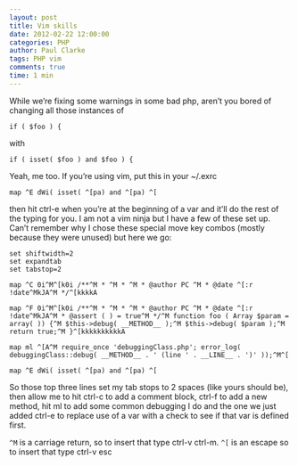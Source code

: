 ```yaml
---
layout: post
title: Vim skills
date: 2012-02-22 12:00:00
categories: PHP
author: Paul Clarke
tags: PHP vim
comments: true
time: 1 min
---
```


While we’re fixing some warnings in some bad php, aren’t you bored of changing all those instances of

```
if ( $foo ) {
```

with

```
if ( isset( $foo ) and $foo ) {
```

Yeah, me too. If you’re using vim, put this in your ~/.exrc

```
map ^E dWi( isset( ^[pa) and ^[pa) ^[
```

then hit ctrl-e when you’re at the beginning of a var and it’ll do the rest of the typing for you. I am not a vim ninja but I have a few of these set up. Can’t remember why I chose these special move key combos (mostly because they were unused) but here we go:

```
set shiftwidth=2
set expandtab
set tabstop=2

map ^C 0i^M^[k0i /**^M * ^M * ^M * @author PC ^M * @date ^[:r !date^MkJA^M */^[kkkkA

map ^F 0i^M^[k0i /**^M * ^M * ^M * @author PC ^M * @date ^[:r !date^MkJA^M * @assert ( ) = true^M */^M function foo ( Array $param = array( )) {^M $this->debug( __METHOD__ );^M $this->debug( $param );^M return true;^M }^[kkkkkkkkkkA

map ml ^[A^M require_once 'debuggingClass.php'; error_log( debuggingClass::debug( __METHOD__ . ' (line ' . __LINE__ . ')' ));^M^[

map ^E dWi( isset( ^[pa) and ^[pa) ^[
```

So those top three lines set my tab stops to 2 spaces (like yours should be), then allow me to hit ctrl-c to add a comment block, ctrl-f to add a new method, hit ml to add some common debugging I do and the one we just added ctrl-e to replace use of a var with a check to see if that var is defined first.

`^M` is a carriage return, so to insert that type ctrl-v ctrl-m. `^[` is an escape so to insert that type ctrl-v esc